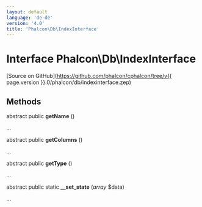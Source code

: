 ```yaml
---
layout: default
language: 'de-de'
version: '4.0'
title: 'Phalcon\Db\IndexInterface'
---
```

# Interface **Phalcon\Db\IndexInterface**

[Source on GitHub](https://github.com/phalcon/cphalcon/tree/v{{ page.version }}.0/phalcon/db/indexinterface.zep)

## Methods

abstract public **getName** ()

...

abstract public **getColumns** ()

...

abstract public **getType** ()

...

abstract public static **__set_state** (*array* $data)

...